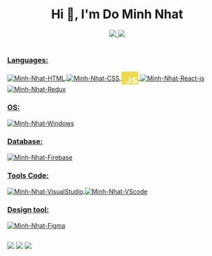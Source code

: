 <h1 align="center">Hi 👋, I'm Do Minh Nhat</h1>

<div align="center">

</div>

<div align="center">
  <a href="https://github.com/dominhnha">
  <img height="180em" src="https://github-readme-stats.vercel.app/api?username=dominhnha&show_icons=true&theme=dracula&include_all_commits=true&count_private=true"/>
  <img height="180em" src="https://github-readme-stats.vercel.app/api/top-langs/?username=dominhnha&layout=compact&langs_count=7&theme=dracula"/>
</div>

<div style="display: inline_block"><br>
  <h3 align="left">Languages:</h3>

  <img align="center" alt="Minh-Nhat-HTML" height="30" width="40" src="https://icongr.am/devicon/html5-original.svg?size=128&color=currentColor">
  <img align="center" alt="Minh-Nhat-CSS" height="30" width="40" src="https://icongr.am/devicon/css3-original.svg?size=128&color=currentColor">
  <img align="center" alt="Minh-Nhat-Js" height="30" width="40" src="https://raw.githubusercontent.com/devicons/devicon/master/icons/javascript/javascript-plain.svg">
  <img align="center" alt="Minh-Nhat-React-js" height="30" width="40" src="https://user-images.githubusercontent.com/25181517/183897015-94a058a6-b86e-4e42-a37f-bf92061753e5.png">
  <img align="center" alt="Minh-Nhat-Redux" height="30" width="40" src="https://user-images.githubusercontent.com/25181517/187896150-cc1dcb12-d490-445c-8e4d-1275cd2388d6.png">
  <h3 align="left">OS:</h3>
  <img align="center" alt="Minh-Nhat-Windows" height="30" width="40" src="https://cdn.jsdelivr.net/gh/devicons/devicon/icons/windows8/windows8-original.svg">

  <h3 align="left">Database:</h3>
  <img align="center" alt="Minh-Nhat-Firebase" height="30" width="40" src="https://user-images.githubusercontent.com/25181517/189716855-2c69ca7a-5149-4647-936d-780610911353.png">
  <h3 align="left">Tools Code:</h3>
  <img align="center" alt="Minh-Nhat-VisualStudio" height="30" width="40" src="https://icongr.am/devicon/visualstudio-plain.svg?size=128&color=currentColor">
  <img align="center" alt="Minh-Nhat-VScode" height="30" width="40" src="https://cdn.jsdelivr.net/gh/devicons/devicon/icons/vscode/vscode-original-wordmark.svg">
<h3 align="left">Design tool:</h3>
  <img align="center" alt="Minh-Nhat-Figma" height="30" width="40" src="https://user-images.githubusercontent.com/25181517/189715289-df3ee512-6eca-463f-a0f4-c10d94a06b2f.png">
  
</div>
  
  ##
 
<div> 
 	<a href="https://www.facebook.com/profile.php?id=100012736594723" target="_blank"><img src="https://img.shields.io/badge/Facebook-1363DF?style=for-the-badge&logo=facebook&logoColor=white" target="_blank"></a>
  <a href="https://www.instagram.com/hichiro_rekan/" target="_blank"><img src="https://img.shields.io/badge/-Instagram-%23E4405F?style=for-the-badge&logo=instagram&logoColor=white" target="_blank"></a>
  <a href = "mailto:dominhnhat.dlc@gmail.com"><img src="https://img.shields.io/badge/-Gmail-%23333?style=for-the-badge&logo=gmail&logoColor=white" target="_blank"></a>
  
 
</div>
